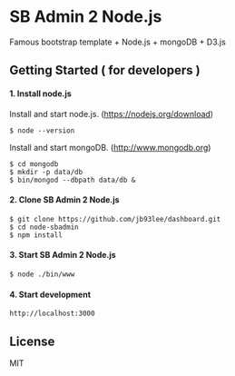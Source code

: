 # SB Admin 2 Node.js 
Famous bootstrap template + Node.js + mongoDB + D3.js


## Getting Started  ( for developers )

#### 1. Install node.js

Install and start node.js. (https://nodejs.org/download)

	$ node --version

Install and start mongoDB. (http://www.mongodb.org)

	$ cd mongodb
	$ mkdir -p data/db
	$ bin/mongod --dbpath data/db &

#### 2. Clone SB Admin 2 Node.js

	$ git clone https://github.com/jb93lee/dashboard.git
	$ cd node-sbadmin
	$ npm install

#### 3. Start SB Admin 2 Node.js

	$ node ./bin/www

#### 4. Start development

	http://localhost:3000

## License
MIT


